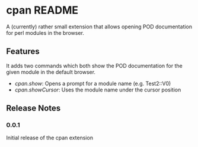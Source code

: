 # cpan README

A (currently) rather small extension that allows opening POD documentation for
perl modules in the browser.

## Features

It adds two commands which both show the POD documentation for the given module
in the default browser.

- *cpan.show*: Opens a prompt for a module name (e.g. Test2::V0)
- *cpan.showCursor*: Uses the module name under the cursor position

## Release Notes

### 0.0.1

Initial release of the cpan extension
